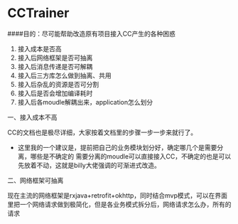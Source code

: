# CCTrainer
####目的：尽可能帮助改造原有项目接入CC产生的各种困惑

1. 接入成本是否高
2. 接入后网络框架是否可抽离
3. 接入后消息传递是否可解耦
4. 接入后三方库怎么做到抽离、共用
5. 接入后杂乱的资源是否可分割
6. 接入后是否会增加编译耗时
7. 接入后各moudle解耦出来，application怎么划分

一、接入成本不高

CC的文档也是极尽详细，大家按着文档里的步骤一步一步来就行了。

- 这里我的一个建议是，提前把自己的业务模块划分好，确定哪几个是需要分离，哪些是不确定的
需要分离的moudle可以直接接入CC，不确定的也是可以先放着不动，这就是billy大佬强调的可渐进式改造。


二、网络框架可抽离

现在主流的网络框架是rxjava+retrofit+okhttp，同时结合mvp模式，可以在界面里把一个网络请求做到极简化，但是各业务模式拆分后，网络请求怎么办，所有的请求

